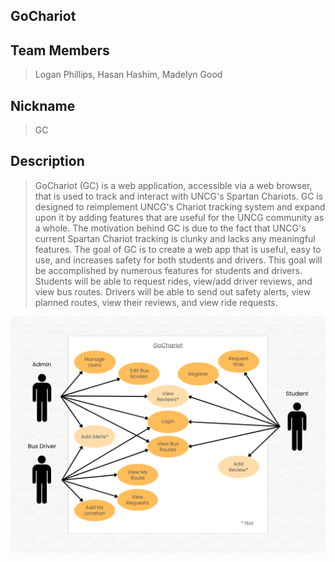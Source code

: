 ## GoChariot

## Team Members
>Logan Phillips, Hasan Hashim, Madelyn Good

## Nickname
>GC

## Description
>GoChariot (GC) is a web application, accessible via a web browser, that is used to track and interact with UNCG's Spartan Chariots.
>GC is designed to reimplement UNCG's Chariot tracking system and expand upon it by adding features that are useful for the UNCG community as a whole.
>The motivation behind GC is due to the fact that UNCG's current Spartan Chariot tracking is clunky and lacks any meaningful features.
>The goal of GC is to create a web app that is useful, easy to use, and increases safety for both students and drivers.
>This goal will be accomplished by numerous features for students and drivers. Students will be able to request rides, view/add driver reviews, and view bus routes. Drivers will be able to send out safety alerts, view planned routes, view their reviews, and view ride requests.



![Use Case Diagram](https://github.com/logashton/GoChariot/blob/main/WMS%20Use%20Case%202.png)


